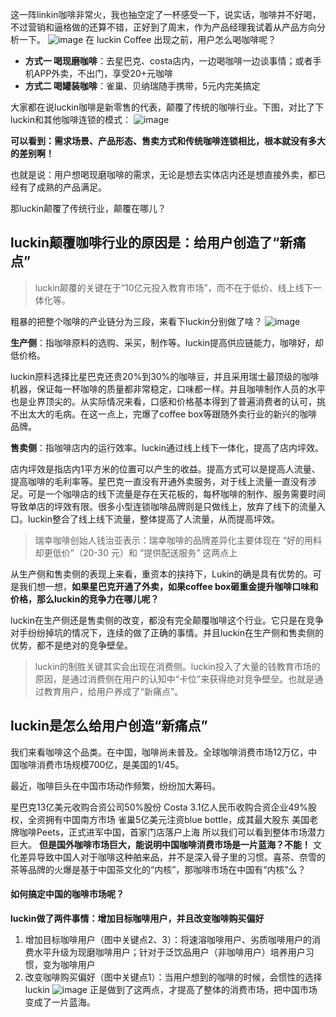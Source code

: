 这一阵linkin咖啡非常火，我也抽空定了一杯感受一下，说实话，咖啡并不好喝，不过营销和逼格做的还算不错，正好到了周末，作为产品经理我试着从产品方向分析一下。
![image](https://github.com/gytdove/langxdBlog/blob/master/Picture/2018/0723%20luckin2.jpg?raw=true)
在 luckin Coffee 出现之前，用户怎么喝咖啡呢？
- **方式一 喝现磨咖啡**：去星巴克、costa店内，一边喝咖啡一边谈事情；或者手机APP外卖，不出门，享受20+元咖啡
- **方式二 喝罐装咖啡**：雀巢、贝纳瑞随手携带，5元内完美搞定

大家都在说luckin咖啡是新零售的代表，颠覆了传统的咖啡行业。下图，对比了下luckin和其他咖啡连锁的模式：
![image](https://github.com/gytdove/langxdBlog/blob/master/Picture/2018/0723%20luckin3.png?raw=true)

**可以看到：需求场景、产品形态、售卖方式和传统咖啡连锁相比，根本就没有多大的差别啊！**

也就是说：用户想喝现磨咖啡的需求，无论是想去实体店内还是想直接外卖，都已经有了成熟的产品满足。

那luckin颠覆了传统行业，颠覆在哪儿？
## luckin颠覆咖啡行业的原因是：给用户创造了“新痛点”
> luckin颠覆的关键在于“10亿元投入教育市场”，而不在于低价、线上线下一体化等。

粗暴的把整个咖啡的产业链分为三段，来看下luckin分别做了啥？
![image](https://github.com/gytdove/langxdBlog/blob/master/Picture/2018/0723%20luckin4.png?raw=true)

**生产侧**：指咖啡原料的选购、采买，制作等。luckin提高供应链能力，咖啡好，却低价格。

luckin原料选择比星巴克还贵20%到30%的咖啡豆，并且采用瑞士最顶级的咖啡机器，保证每一杯咖啡的质量都非常稳定，口味都一样。并且咖啡制作人员的水平也是业界顶尖的。从实际情况来看，口感和价格基本得到了普遍消费者的认可，挑不出太大的毛病。在这一点上，完爆了coffee box等跟随外卖行业的新兴的咖啡品牌。

**售卖侧**：指咖啡店内的运行效率。luckin通过线上线下一体化，提高了店内坪效。

店内坪效是指店内1平方米的位置可以产生的收益。提高方式可以是提高人流量、提高咖啡的毛利率等。星巴克一直没有开通外卖服务，对于线上流量一直没有涉足。可是一个咖啡店的线下流量是存在天花板的，每杯咖啡的制作、服务需要时间导致单店的坪效有限。很多小型连锁咖啡品牌则是只做线上，放弃了线下的流量入口。luckin整合了线上线下流量，整体提高了人流量，从而提高坪效。
> 瑞幸咖啡创始人钱治亚表示：瑞幸咖啡的品牌差异化主要体现在 “好的用料却更低价”（20-30 元）和 “提供配送服务” 这两点上

从生产侧和售卖侧的表现上来看，重资本的挟持下，Lukin的确是具有优势的。可是我们想一想，**如果星巴克开通了外卖，如果coffee box砸重金提升咖啡口味和价格，那么luckin的竞争力在哪儿呢？**

luckin在生产侧还是售卖侧的改变，都没有完全颠覆咖啡这个行业。它只是在竞争对手纷纷掉坑的情况下，连续的做了正确的事情。并且luckin在生产侧和售卖侧的优势，都不是绝对的竞争壁垒。
> luckin的制胜关键其实会出现在消费侧。luckin投入了大量的钱教育市场的原因，是通过消费侧在用户的认知中“卡位”来获得绝对竞争壁垒。也就是通过教育用户，给用户养成了“新痛点”。
## luckin是怎么给用户创造“新痛点”
我们来看咖啡这个品类。在中国，咖啡尚未普及。全球咖啡消费市场12万亿，中国咖啡消费市场规模700亿，是美国的1/45。

最近，咖啡巨头在中国市场动作频繁，纷纷加大筹码。

星巴克13亿美元收购合资公司50%股份
Costa 3.1亿人民币收购合资企业49%股权，全资拥有中国南方市场
雀巢5亿美元注资blue bottle，成其最大股东
美国老牌咖啡Peets，正式进军中国，首家门店落户上海
所以我们可以看到整体市场潜力巨大。
**但是国外咖啡市场巨大，能说明中国咖啡消费市场是一片蓝海？不能！**
文化差异导致中国人对于咖啡这种舶来品，并不是深入骨子里的习惯。喜茶、奈雪的茶等品牌的火爆是基于中国茶文化的“内核”，那咖啡市场在中国有“内核”么？

#### 如何搞定中国的咖啡市场呢？

**luckin做了两件事情：增加目标咖啡用户，并且改变咖啡购买偏好**

1. 增加目标咖啡用户（图中关键点2、3）：将速溶咖啡用户、劣质咖啡用户的消费水平升级为现磨咖啡用户；针对于泛饮品用户（非咖啡用户）培养用户习惯，变为咖啡用户
2. 改变咖啡购买偏好（图中关键点1）：当用户想到的咖啡的时候，会惯性的选择luckin
![image](https://github.com/gytdove/langxdBlog/blob/master/Picture/2018/0723%20luckin5.png?raw=true)
正是做到了这两点，才提高了整体的消费市场，把中国市场变成了一片蓝海。